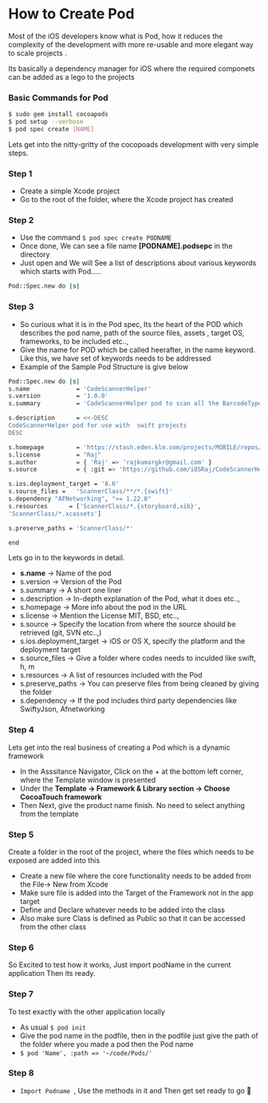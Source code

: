 # How to Create Pod

Most of the iOS developers know what is Pod, how it reduces the complexity of the development with more re-usable and more elegant way to scale projects .

Its basically a dependency manager for iOS where the required componets can be added as a lego to the projects

### Basic Commands for Pod 

```sh
$ sudo gem install cocoapods
$ pod setup --verbose
$ pod spec create [NAME]
```

Lets get into the nitty-gritty of the cocopoads development with very simple steps.

### Step 1
* Create a simple Xcode project 
* Go to the root of the folder, where the Xcode project has created
### Step 2
* Use the command  ```$ pod spec create PODNAME```
* Once done, We can see a file name **[PODNAME].podsepc** in the directory
* Just open and We will See a list of descriptions about various keywords which starts with Pod.....

```sh
Pod::Spec.new do |s|
```
### Step 3
* So curious what it is in the Pod spec, Its the heart of the POD which describes the pod name, path of the source files, assets , target OS, frameworks, to be included etc.., 
* Give the name for POD which be called heerafter, in the name keyword. Like this, we have set of keywords needs to be addressed
* Example of the Sample Pod Structure is give below
```sh
Pod::Spec.new do |s|
s.name             = 'CodeScannerHelper'
s.version          = '1.0.0'
s.summary          = 'CodeScannerHelper pod to scan all the BarcodeTypes'

s.description      = <<-DESC
CodeScannerHelper pod for use with  swift projects
DESC

s.homepage         = 'https://stash.eden.klm.com/projects/MOBILE/repos/CodeScanner'
s.license          = "Raj"
s.author           = { 'Raj' => 'rajkumargkr@gmail.com' }
s.source           = { :git => 'https://github.com/iOSRaj/CodeScannerHelper.git', :tag => s.version }

s.ios.deployment_target = '8.0'
s.source_files =   'ScannerClass/**/*.{swift}'
s.dependency "AFNetworking", ">= 1.22.0"
s.resources      = ['ScannerClass/*.{storyboard,xib}',
'ScannerClass/*.xcassets']

s.preserve_paths = 'ScannerClass/*'

end
```

Lets go in to the keywords in detail.
* **s.name** -> Name of the pod
* s.version -> Version of the Pod
* s.summary -> A short one liner
* s.description -> In-depth explanation of the Pod, what it does etc..,
* s.homepage  -> More info about the pod in the URL
* s.license  -> Mention the License MIT, BSD, etc..,
* s.source -> Specify the location from where the source should be retrieved (git, SVN etc..,)
* s.ios.deployment_target -> iOS or OS X,  specify the platform and the deployment target
* s.source_files -> Give a folder where codes needs to inculded like swift, h, m
* s.resources  -> A list of resources included with the Pod
* s.preserve_paths -> You can preserve files from being cleaned by giving the folder 
* s.dependency -> If the pod includes third party dependencies like SwiftyJson, Afnetworking 

### Step 4
Lets get into the real business of creating a Pod which is a dynamic framework
* In the Asssitance Navigator, Click on the + at the bottom left corner, where the Template window is presented
* Under the **Template -> Framework & Library section -> Choose CocoaTouch framework**
* Then Next, give the product name finish. No need to select anything from the template

### Step 5

Create a folder in the root of the project, where the files which needs to be exposed are added into this 

* Create a new file where the core functionality needs to be added from the File-> New from Xcode
* Make sure file is added into the Target of the Framework not in the app target
* Define and Declare whatever needs to be added into the class
* Also make sure Class is defined as Public so that it can be accessed from the other class

### Step 6
So Excited to test how it works, Just import podName in the current application 
Then its ready.

### Step 7
To test exactly with the other application locally
* As usual ```$ pod init ```
* Give the pod name in the podfile, then in the podfile just give the path of the folder where you made a pod then the Pod name 
* ```$ pod 'Name', :path => '~/code/Pods/'```

### Step 8
* ```Import Podname ```, Use the methods in it and Then get set ready to go 🏃



